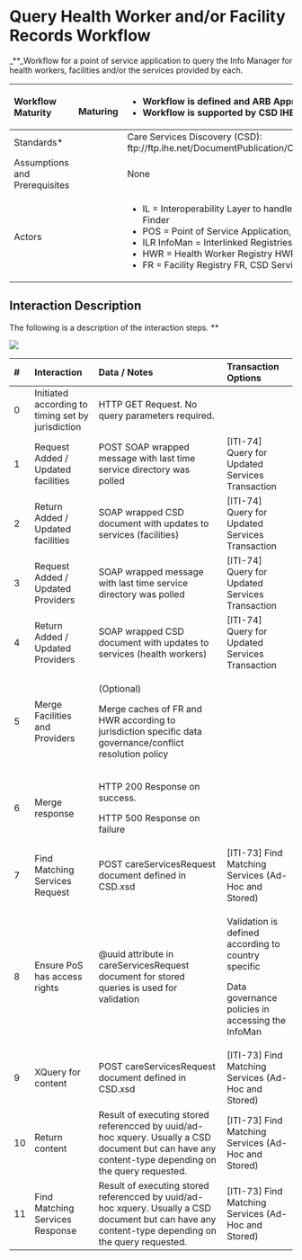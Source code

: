 # Query Health Worker and/or Facility Records Workflow

_\*\*_Workflow for a point of service application to query the Info Manager for health workers, facilities and/or the services provided by each.

<table>
  <thead>
    <tr>
      <th style="text-align:left"><b>Workflow Maturity</b>
      </th>
      <th style="text-align:left">
        <p>
          <img src="https://lh5.googleusercontent.com/JtMiFMfprHsm6bp5bPjwqbjk7lTXHFOmWF6hvgxXCOpsdz7FEWQnuyjwaCnkTfyCG-fOtIfz6TtqGkwHNHL1kQH0-R-JzEC6LngazcAgioSUd7b5qlvsaEqqrYfJrOrZlQ"
          alt/>
        </p>
        <p> <b>Maturing</b>
        </p>
      </th>
      <th style="text-align:left">
        <ul>
          <li>Workflow is defined and ARB Approved</li>
          <li>Workflow is supported by CSD IHE standards*</li>
        </ul>
      </th>
    </tr>
  </thead>
  <tbody>
    <tr>
      <td style="text-align:left">Standards*</td>
      <td style="text-align:left"></td>
      <td style="text-align:left">Care Services Discovery (CSD): ftp://ftp.ihe.net/DocumentPublication/CurrentPublished/ITInfrastructure/IHE_ITI_Suppl_CSD.pdf</td>
    </tr>
    <tr>
      <td style="text-align:left">Assumptions and Prerequisites</td>
      <td style="text-align:left"></td>
      <td style="text-align:left">None</td>
    </tr>
    <tr>
      <td style="text-align:left">Actors</td>
      <td style="text-align:left"></td>
      <td style="text-align:left">
        <ul>
          <li>IL = Interoperability Layer to handle data governance and security issues,
            CSD Services Finder</li>
          <li>POS = Point of Service Application, CSD Services Finder</li>
          <li>ILR InfoMan = Interlinked Registries CSD InfoManager</li>
          <li>HWR = Health Worker Registry HWR, CSD Services Directory</li>
          <li>FR = Facility Registry FR, CSD Services Directory</li>
        </ul>
      </td>
    </tr>
  </tbody>
</table>

## **Interaction Description**

The following is a description of the interaction steps. _\*\*_

![](https://lh4.googleusercontent.com/jqfTIzdr175wG-QVNwzNs4kz8VY7prz8-qKSIMDtGbDElOQuqeh4emBBeG8K1OZjI6ApLq6OIILrGcCQMqlsZkGdWyxQlz5QLOwnbD3mFaF_waA9fH2F_nIk_TxVFCdJ6A)

<table>
  <thead>
    <tr>
      <th style="text-align:left"><b>#</b>
      </th>
      <th style="text-align:left"><b>Interaction</b>
      </th>
      <th style="text-align:left"><b>Data / Notes</b>
      </th>
      <th style="text-align:left"><b>Transaction Options</b>
      </th>
    </tr>
  </thead>
  <tbody>
    <tr>
      <td style="text-align:left">0</td>
      <td style="text-align:left">Initiated according to timing set by jurisdiction</td>
      <td style="text-align:left">HTTP GET Request. No query parameters required.</td>
      <td style="text-align:left"></td>
    </tr>
    <tr>
      <td style="text-align:left">1</td>
      <td style="text-align:left">Request Added / Updated facilities</td>
      <td style="text-align:left">POST SOAP wrapped message with last time service directory was polled</td>
      <td
      style="text-align:left">[ITI-74] Query for Updated Services Transaction</td>
    </tr>
    <tr>
      <td style="text-align:left">2</td>
      <td style="text-align:left">Return Added / Updated facilities</td>
      <td style="text-align:left">SOAP wrapped CSD document with updates to services (facilities)</td>
      <td
      style="text-align:left">[ITI-74] Query for Updated Services Transaction</td>
    </tr>
    <tr>
      <td style="text-align:left">3</td>
      <td style="text-align:left">Request Added / Updated Providers</td>
      <td style="text-align:left">SOAP wrapped message with last time service directory was polled</td>
      <td
      style="text-align:left">[ITI-74] Query for Updated Services Transaction</td>
    </tr>
    <tr>
      <td style="text-align:left">4</td>
      <td style="text-align:left">Return Added / Updated Providers</td>
      <td style="text-align:left">SOAP wrapped CSD document with updates to services (health workers)</td>
      <td
      style="text-align:left">[ITI-74] Query for Updated Services Transaction</td>
    </tr>
    <tr>
      <td style="text-align:left">5</td>
      <td style="text-align:left">Merge Facilities and Providers</td>
      <td style="text-align:left">
        <p>(Optional)</p>
        <p>Merge caches of FR and HWR according to jurisdiction specific data governance/conflict
          resolution policy</p>
      </td>
      <td style="text-align:left"></td>
    </tr>
    <tr>
      <td style="text-align:left">6</td>
      <td style="text-align:left">Merge response</td>
      <td style="text-align:left">
        <p>HTTP 200 Response on success.</p>
        <p>HTTP 500 Response on failure</p>
      </td>
      <td style="text-align:left"></td>
    </tr>
    <tr>
      <td style="text-align:left">7</td>
      <td style="text-align:left">Find Matching Services Request</td>
      <td style="text-align:left">POST careServicesRequest document defined in CSD.xsd</td>
      <td style="text-align:left">[ITI-73] Find Matching Services (Ad-Hoc and Stored)</td>
    </tr>
    <tr>
      <td style="text-align:left">8</td>
      <td style="text-align:left">Ensure PoS has access rights</td>
      <td style="text-align:left">@uuid attribute in careServicesRequest document for stored queries is
        used for validation</td>
      <td style="text-align:left">
        <p>Validation is defined according to country specific</p>
        <p>Data governance policies in accessing the InfoMan</p>
      </td>
    </tr>
    <tr>
      <td style="text-align:left">9</td>
      <td style="text-align:left">XQuery for content</td>
      <td style="text-align:left">POST careServicesRequest document defined in CSD.xsd</td>
      <td style="text-align:left">[ITI-73] Find Matching Services (Ad-Hoc and Stored)</td>
    </tr>
    <tr>
      <td style="text-align:left">10</td>
      <td style="text-align:left">Return content</td>
      <td style="text-align:left">Result of executing stored referencced by uuid/ad-hoc xquery. Usually
        a CSD document but can have any content-type depending on the query requested.</td>
      <td
      style="text-align:left">[ITI-73] Find Matching Services (Ad-Hoc and Stored)</td>
    </tr>
    <tr>
      <td style="text-align:left">11</td>
      <td style="text-align:left">Find Matching Services Response</td>
      <td style="text-align:left">Result of executing stored referencced by uuid/ad-hoc xquery. Usually
        a CSD document but can have any content-type depending on the query requested.</td>
      <td
      style="text-align:left">[ITI-73] Find Matching Services (Ad-Hoc and Stored)</td>
    </tr>
  </tbody>
</table>

